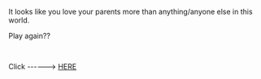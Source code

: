 It looks like you love your parents more than anything/anyone else in this world. 

Play again?? <pre>   </pre> Click ------>  [HERE](../home.md)